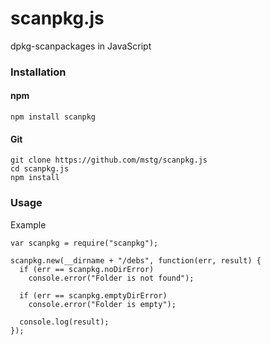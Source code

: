 # scanpkg.js
dpkg-scanpackages in JavaScript

### Installation
#### npm
```
npm install scanpkg
```

#### Git
```
git clone https://github.com/mstg/scanpkg.js
cd scanpkg.js
npm install
```

### Usage
Example
```
var scanpkg = require("scanpkg");

scanpkg.new(__dirname + "/debs", function(err, result) {
  if (err == scanpkg.noDirError)
    console.error("Folder is not found");
  
  if (err == scanpkg.emptyDirError)
    console.error("Folder is empty");

  console.log(result);
});
```
